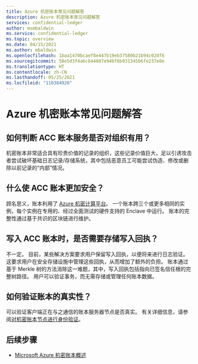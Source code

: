 ```yaml
---
title: Azure 机密账本常见问题解答
description: Azure 机密账本常见问题解答
services: confidential-ledger
author: msmbaldwin
ms.service: confidential-ledger
ms.topic: overview
ms.date: 04/15/2021
ms.author: mbaldwin
ms.openlocfilehash: 1baa1470bcaef8e447b19eb37580b21b94c02df6
ms.sourcegitcommit: 58e5d3f4a6cb44607e946f6b931345b6fe237e0e
ms.translationtype: HT
ms.contentlocale: zh-CN
ms.lasthandoff: 05/25/2021
ms.locfileid: "110384926"
---
```

# <a name="frequently-asked-questions-for-azure-confidential-ledger"></a>Azure 机密账本常见问题解答

## <a name="how-can-i-tell-if-the-acc-ledger-service-would-be-useful-to-my-organization"></a>如何判断 ACC 账本服务是否对组织有用？

机密账本非常适合具有珍贵价值的记录的组织，这些记录价值巨大，足以引诱攻击者尝试破坏基础日志记录/存储系统，其中包括恶意员工可能尝试伪造、修改或删除以前记录的“内部”情况。

## <a name="what-makes-acc-ledger-much-more-secure"></a>什么使 ACC 账本更加安全？

顾名思义，账本利用了 [Azure 机密计算平台](../confidential-computing/index.yml)。 一个账本跨三个或更多相同的实例，每个实例在专用的、经过全面测试的硬件支持的 Enclave 中运行。 账本的完整性通过基于共识的区块链进行维护。

## <a name="when-writing-to-the-acc-ledger-do-i-need-to-store-write-receipts"></a>写入 ACC 账本时，是否需要存储写入回执？

不一定。 目前，某些解决方案要求用户保留写入回执，以便将来进行日志验证。 这要求用户在安全存储设施中管理这些回执，从而增加了额外的负担。 账本通过基于 Merkle 树的方法消除这一难题，其中，写入回执包括指向已签名信任根的完整树路径。 用户可以验证事务，而无需存储或管理任何账本数据。

## <a name="how-do-i-verify-ledgers-authenticity"></a>如何验证账本的真实性？

可以验证客户端正在与之通信的账本服务器节点是否真实。 有关详细信息，请参阅[对机密账本节点进行身份验证](authenticate-ledger-nodes.md)。



## <a name="next-steps"></a>后续步骤

- [Microsoft Azure 机密账本概述](overview.md)